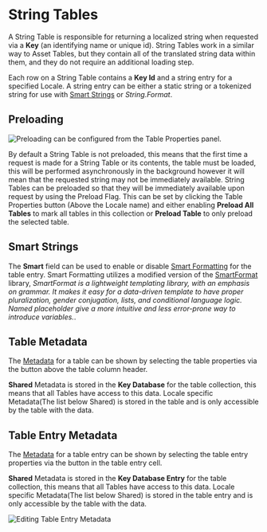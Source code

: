 # String Tables
A String Table is responsible for returning a localized string when requested via a **Key** (an identifying name or unique id).
String Tables work in a similar way to Asset Tables, but they contain all of the translated string data within them, and they do not require an additional loading step.


Each row on a String Table contains a **Key Id** and a string entry for a specified Locale. A string entry can be either a static string or a tokenized string for use with [Smart Strings](SmartStrings.md) or *String.Format*.



## Preloading

![Preloading can be configured from the Table Properties panel.](images/StringTables_TableProperties.png)

By default a String Table is not preloaded, this means that the first time a request is made for a String Table or its contents, the table must be loaded, this will be performed asynchronously in the background however it will mean that the requested string may not be immediately available. String Tables can be preloaded so that they will be immediately available upon request by using the Preload Flag. This can be set by clicking the Table Properties button (Above the Locale name) and either enabling  **Preload All Tables** to mark all tables in this collection or **Preload Table** to only preload the selected table.

## Smart Strings

The **Smart** field can be used to enable or disable [Smart Formatting](SmartStrings.md) for the table entry. Smart Formatting utilizes a modified version of the [SmartFormat](https://github.com/axuno/SmartFormat) library, *SmartFormat is a lightweight templating library, with an emphasis on grammar.
It makes it easy for a data-driven template to have proper pluralization, gender conjugation, lists, and conditional language logic. Named placeholder give a more intuitive and less error-prone way to introduce variables.*.

## Table Metadata
The [Metadata](Metadata.md) for a table can be shown by selecting the table properties via the button above the table column header.

**Shared** Metadata is stored in the **Key Database** for the table collection, this means that all Tables have access to this data.
Locale specific Metadata(The list below Shared) is stored in the table and is only accessible by the table with the data.

## Table Entry Metadata
The [Metadata](Metadata.md) for a table entry can be shown by selecting the table entry properties via the button in the table entry cell.

**Shared** Metadata is stored in the **Key Database Entry**  for the table collection, this means that all Tables have access to this data.
Locale specific Metadata(The list below Shared) is stored in the table entry and is only accessible by the table with the data.

![Editing Table Entry Metadata](images/StringTables_EntryProperties.png)
